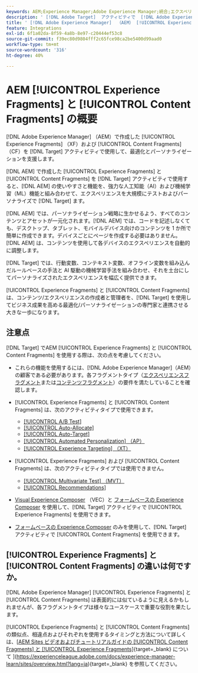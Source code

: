 ```yaml
---
keywords: AEM;Experience Manager;Adobe Experience Manager;統合;エクスペリエンスフラグメント;コンテンツフラグメント
description: ' [!DNL Adobe Target]  アクティビティで  [!DNL Adobe Experience Manager]  エクスペリエンスフラグメントおよびコンテンツフラグメントを使用する方法について説明します。'
title: ' [!DNL Adobe Experience Manager]  （AEM） [!UICONTROL Experience Fragments] および [!UICONTROL Content Fragments] の使用方法？'
feature: Integrations
exl-id: 6f1a02da-8f59-4a8b-8e97-c20444ef53c8
source-git-commit: f39ec80d9804fff2c65fce98ca2be5400d99aad0
workflow-type: tm+mt
source-wordcount: '316'
ht-degree: 40%

---
```


# AEM [!UICONTROL Experience Fragments] と [!UICONTROL Content Fragments] の概要

[!DNL Adobe Experience Manager] （AEM）で作成した [!UICONTROL Experience Fragments] （XF）および [!UICONTROL Content Fragments] （CF）を [!DNL Target] アクティビティで使用して、最適化とパーソナライゼーションを支援します。

[!DNL AEM] で作成した [!UICONTROL Experience Fragments] と [!UICONTROL Content Fragments] を [!DNL Target] アクティビティで使用すると、[!DNL AEM] の使いやすさと機能を、強力な人工知能（AI）および機械学習（ML）機能と組み合わせて、エクスペリエンスを大規模にテストおよびパーソナライズで [!DNL Target] ます。

[!DNL AEM] では、パーソナライゼーション戦略に生かせるよう、すべてのコンテンツとアセットが一元化されます。[!DNL AEM] では、コードを記述しなくても、デスクトップ、タブレット、モバイルデバイス向けのコンテンツを 1 か所で簡単に作成できます。デバイスごとにページを作成する必要はありません。[!DNL AEM] は、コンテンツを使用して各デバイスのエクスペリエンスを自動的に調整します。

[!DNL Target] では、行動変数、コンテキスト変数、オフライン変数を組み込んだルールベースの手法と AI 駆動の機械学習手法を組み合わせ、それを土台にしてパーソナライズされたエクスペリエンスを幅広く提供できます。

[!UICONTROL Experience Fragments] と [!UICONTROL Content Fragments] は、コンテンツ/エクスペリエンスの作成者と管理者を、[!DNL Target] を使用してビジネス成果を高める最適化/パーソナライゼーションの専門家と連携させる大きな一歩になります。

## 注意点

[!DNL Target] でAEM [!UICONTROL Experience Fragments] と [!UICONTROL Content Fragments] を使用する際は、次の点を考慮してください。
* これらの機能を使用するには、[!DNL Adobe Experience Manager]（AEM）の顧客である必要があります。各フラグメントタイプ（[エクスペリエンスフラグメント](/help/main/c-integrating-target-with-mac/aem/experience-fragments-aem.md#requirements)または[コンテンツフラグメント](/help/main/c-integrating-target-with-mac/aem/content-fragments-aem.md#requirements)）の要件を満たしていることを確認します。
* [!UICONTROL Experience Fragments] と [!UICONTROL Content Fragments] は、次のアクティビティタイプで使用できます。

   * [[!UICONTROL A/B Test]](/help/main/c-activities/t-test-ab/test-ab.md)
   * [[!UICONTROL Auto-Allocate]](/help/main/c-activities/automated-traffic-allocation/automated-traffic-allocation.md)
   * [[!UICONTROL Auto-Target]](/help/main/c-activities/auto-target/auto-target-to-optimize.md)
   * [[!UICONTROL Automated Personalization] （AP）](/help/main/c-activities/t-automated-personalization/automated-personalization.md)
   * [[!UICONTROL Experience Targeting] （XT）](/help/main/c-activities/t-experience-target/experience-target.md)

* [!UICONTROL Experience Fragments] および [!UICONTROL Content Fragments] は、次のアクティビティタイプでは使用できません。

   * [[!UICONTROL Multivariate Test] （MVT）](/help/main/c-activities/c-multivariate-testing/multivariate-testing.md)
   * [[!UICONTROL Recommendations]](/help/main/c-recommendations/recommendations.md)

* [Visual Experience Composer](/help/main/c-experiences/c-visual-experience-composer/visual-experience-composer.md) （VEC）と [ フォームベースの Experience Composer](/help/main/c-experiences/form-experience-composer.md) を使用して、[!DNL Target] アクティビティで [!UICONTROL Experience Fragments] を使用できます。
* [ フォームベースの Experience Composer](/help/main/c-experiences/form-experience-composer.md) のみを使用して、[!DNL Target] アクティビティで [!UICONTROL Content Fragments] を使用できます。

## [!UICONTROL Experience Fragments] と [!UICONTROL Content Fragments] の違いは何ですか。

[!DNL Adobe Experience Manager] [!UICONTROL Experience Fragments] と [!UICONTROL Content Fragments] は表面的には似ているように見えるかもしれませんが、各フラグメントタイプは様々なユースケースで重要な役割を果たします。

[!UICONTROL Experience Fragments] と [!UICONTROL Content Fragments] の類似点、相違点およびそれぞれを使用するタイミングと方法について詳しくは、[[AEM Sites ビデオおよびチュートリアルガイドの [!UICONTROL Content Fragments] と [!UICONTROL Experience Fragments]](https://experienceleague.adobe.com/docs/experience-manager-learn/sites/content-fragments/understand-content-fragments-and-experience-fragments.html?lang=ja){target=_blank} について ](https://experienceleague.adobe.com/docs/experience-manager-learn/sites/overview.html?lang=ja){target=_blank} を参照してください。
